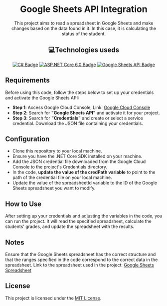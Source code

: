 <h1 align="center">Google Sheets API Integration</h2>

<p align="center">This project aims to read a spreadsheet in Google Sheets and make changes based on the data found in it. In this case, it is calculating the status of the student.</p>

<h2 align="center">💻Technologies useds</h2>
<p align="center">
  <a href="https://learn.microsoft.com/pt-br/dotnet/csharp" target="blank"><img src="https://img.shields.io/badge/C%23-purple?logo=c-sharp&logoColor=white&labelColor=421e6b" alt="C# Badge"></a>
  <a href="https://dotnet.microsoft.com/download/dotnet-core/6.0" target="_blank"><img src="https://img.shields.io/badge/ASP.NET_Core-6.0-grey?logo=.net&logoColor=white&labelColor=purple" alt="ASP.NET Core 6.0 Badge"></a>
  <a href="https://developers.google.com/sheets/api" target="_blank"><img src="https://img.shields.io/badge/Google_Sheets_API-4285F4?logo=google-sheets&logoColor=white" alt="Google Sheets API Badge"></a>
</a>
</p>


## Requirements
Before using this code, follow the steps below to set up your credentials and activate the Google Sheets API:

- **Step 1**: Access Google Cloud Console, Link: [Google Cloud Console](https://www.google.com/aclk?sa=l&ai=DChcSEwjp38z90byEAxU2YUgAHd9mB3UYABAAGgJjZQ&gclid=EAIaIQobChMI6d_M_dG8hAMVNmFIAB3fZgd1EAAYASAAEgLBg_D_BwE&sig=AOD64_00JYK1PVOod-wWc5tqJ_uYVTyoag&q&adurl&ved=2ahUKEwix3Mb90byEAxWHppUCHacwBWgQ0Qx6BAgFEAE)
- **Step 2**: Search for **"Google Sheets API"** and activate it for your project.
- **Step 3**: Search for **"Credentials"** and create or select a service credential. Download the JSON file containing your credentials.

## Configuration
- Clone this repository to your local machine.
- Ensure you have the .NET Core SDK installed on your machine.
- Add the JSON credential file downloaded from the Google Cloud Console to the project's Credentials directory.
- In the code, **update the value of the credPath variable** to point to the path of the credential file on your local machine.
- Update the value of the spreadsheetId variable to the ID of the Google Sheets spreadsheet you want to modify.

## How to Use
After setting up your credentials and adjusting the variables in the code, you can run the project. It will read the specified spreadsheet, calculate the students' grades, and update the spreadsheet with the results.

## Notes
Ensure that the Google Sheets spreadsheet has the correct structure and that the ranges specified in the code correspond to the correct data in the spreadsheet.
Link to the spreadsheet used in the project: [Google Sheets Spreadsheet](https://docs.google.com/spreadsheets/d/1-iz4w7WxPP5Dj6I-UjL5t1Y9WDrXqgg_g7B2csJVRbo/edit#gid=0)

## License

This project is licensed under the [MIT License](LICENSE). 
